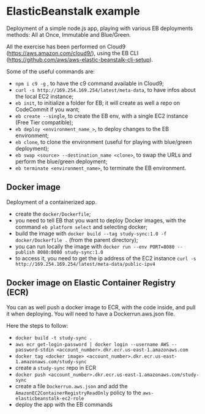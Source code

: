# ElasticBeanstalk example

Deployment of a simple node.js app, playing with various EB deployments methods:
All at Once, Immutable and Blue/Green.

All the exercise has been performed on Cloud9 (https://aws.amazon.com/cloud9/), using the EB CLI (https://github.com/aws/aws-elastic-beanstalk-cli-setup).

Some of the useful commands are:

* `npm i c9 -g` , to have the c9 command available in Cloud9;
* `curl -s http://169.254.169.254/latest/meta-data`, to have infos about the local EC2 instance;
* `eb init`, to initialize a folder for EB; it will create as well a repo on CodeCommit if you want;
* `eb create --single`, to create the EB env, with a single EC2 instance (Free Tier compatible);
* `eb deploy <environment_name_>`, to deploy changes to the EB environment;
* `eb clone`, to clone the environment (useful for playing with blue/green deployment);
* `eb swap <source> --destination_name <clone>`, to swap the URLs and perform the blue/green deployment;
* `eb terminate <environment_name>`, to terminate the EB environment.

## Docker image

Deployment of a containerized app.

* create the `docker/Dockerfile`;
* you need to tell EB that you want to deploy Docker images, with the command `eb platform select` and selecting docker;
* build the image with `docker build --tag study-sync:1.0 -f docker/Dockerfile .` (from the parent directory);
* you can run locally the image with `docker run --env PORT=8080 --publish 8080:8080 study-sync:1.0`
* to access it, you need to get the ip address of the EC2 instance `curl -s http://169.254.169.254/latest/meta-data/public-ipv4`

## Docker image on Elastic Container Registry (ECR)

You can as well push a docker image to ECR, with the code inside, and pull it when deploying.
You will need to have a Dockerrun.aws.json file.

Here the steps to follow:

* `docker build -t study-sync .`
* `aws ecr get-login-password | docker login --username AWS --password-stdin <account_number>.dkr.ecr.us-east-1.amazonaws.com`
* `docker tag <docker image> <account_number>.dkr.ecr.us-east-1.amazonaws.com/study-sync`
* create a `study-sync` repo in ECR
* `docker push <account_number>.dkr.ecr.us-east-1.amazonaws.com/study-sync`
* create a file `Dockerrun.aws.json` and add the `AmazonEC2ContainerRegistryReadOnly` policy to the `aws-elasticbeanstalk-ec2-role`
* deploy the app with the EB commands
